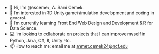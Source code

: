 - 👋 Hi, I’m @ascemek, A. Sami Cemek.
- 👀 I’m interested in 3D Unity game/simulation development and coding in general.
- 📖 I’m currently learning Front End Web Design and Development & R for Data Science.
- 💻 I’m looking to collaborate on projects that I can improve myself in Python, Java, C#, R, Unity etc.
- 📫 How to reach me: email me at ahmet.cemek24@ncf.edu

<!---
ascemek/ascemek is a ✨ special ✨ repository because its `README.md` (this file) appears on your GitHub profile.
You can click the Preview link to take a look at your changes.
--->

